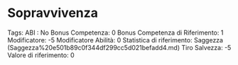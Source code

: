 # Sopravvivenza

Tags: ABI
: No
Bonus Competenza: 0
Bonus Competenza di Riferimento: 1
Modificatore: -5
Modificatore  Abilità: 0
Statistica di riferimento: Saggezza (Saggezza%20e501b89c0f344df299cc5d021befadd4.md)
Tiro Salvezza: -5
Valore di riferimento: 0